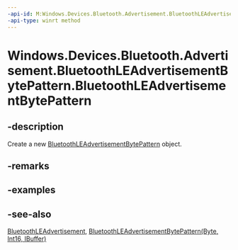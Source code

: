 ----api-id: M:Windows.Devices.Bluetooth.Advertisement.BluetoothLEAdvertisementBytePattern.#ctor
-api-type: winrt method
---<!-- Method syntaxpublic BluetoothLEAdvertisementBytePattern()--># Windows.Devices.Bluetooth.Advertisement.BluetoothLEAdvertisementBytePattern.BluetoothLEAdvertisementBytePattern## -descriptionCreate a new [BluetoothLEAdvertisementBytePattern](bluetoothleadvertisementbytepattern.md) object.## -remarks## -examples## -see-also[BluetoothLEAdvertisement](bluetoothleadvertisement.md), [BluetoothLEAdvertisementBytePattern(Byte, Int16, IBuffer)](bluetoothleadvertisementbytepattern_bluetoothleadvertisementbytepattern_1700056151.md)